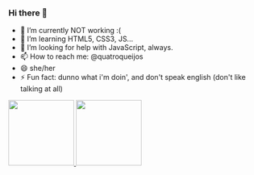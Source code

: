 ### Hi there 👋

- 🔭 I’m currently NOT working :(
- 🌱 I’m learning HTML5, CSS3, JS...
- 🤔 I’m looking for help with JavaScript, always.
- 📫 How to reach me: @quatroqueijos
- 😄 she/her
- ⚡ Fun fact: dunno what i'm doin', and don't speak english (don't like talking at all)

<div>
  <a href="https://github.com/Leonardodognani">
  <img height="130em" src="https://github-readme-stats.vercel.app/api?username=danirosadev&show_icons=true&theme=react&include_all_commits=true&count_private=true"/>
  <img height="130em" src="https://github-readme-stats.vercel.app/api/top-langs/?username=danirosadev&layout=compact&langs_count=7&theme=react"/>
</div>
